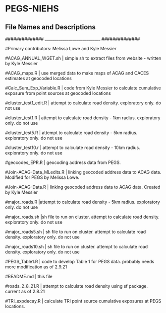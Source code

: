 # PEGS-NIEHS

## File Names and Descriptions  ##
############## ____________________________ ##############

#Primary contributors: Melissa Lowe and Kyle Messier

#ACAG_ANNUAL_WGET.sh  | simple sh to extract files from website - written by Kyle Messier

#ACAG_maps.R  | use merged data to make maps of ACAG and CACES estimates at geocoded locations

#Calc_Sum_Exp_Variable.R  | code from Kyle Messier to calculate cumulative exposure from point sources at geocoded locations

#cluster_test1_edit.R  | attempt to calculate road density. exploratory only. do not use

#cluster_test1.R  | attempt to calculate road density - 1km radius. exploratory only. do not use

#cluster_test5.R  | attempt to calculate road density - 5km radius. exploratory only. do not use

#cluster_test10.r  | attempt to calculate road density - 10km radius. exploratory only. do not use

#geocodes_EPR.R  | geocoding address data from PEGS. 

#Join-ACAG-Data_MLedits.R  | linking geocoded address data to ACAG data. Modified for PEGS by Melissa Lowe.

#Join-ACAG-Data.R  | linking geocoded address data to ACAG data. Created by Kyle Messier

#major_roads.R  |attempt to calculate road density - 5km radius. exploratory only. do not use

#major_roads.sh  |sh file to run on cluster. attempt to calculate road density. exploratory only. do not use

#major_roads5.sh  | sh file to run on cluster. attempt to calculate road density. exploratory only. do not use

#major_roads10.sh  | sh file to run on cluster. attempt to calculate road density. exploratory only. do not use

#PEGS_Table1.R  | code to develop Table 1 for PEGS data. probably needs more modification as of 2.9.21

#README.md  | this file 

#roads_2_8_21.R  | attempt to calculate road density using sf package. current as of 2.8.21

#TRI_expdecay.R  | calculate TRI point source cumulative exposures at PEGS locations.

